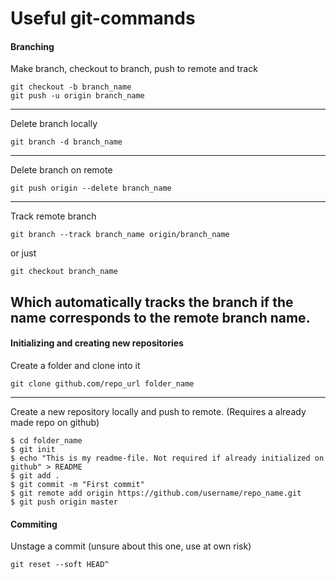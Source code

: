 # Useful git-commands
#### Branching
Make branch, checkout to branch, push to remote and track

```
git checkout -b branch_name
git push -u origin branch_name
```
---
Delete branch locally
```
git branch -d branch_name
```
---
Delete branch on remote
```
git push origin --delete branch_name
```
---
Track remote branch

```
git branch --track branch_name origin/branch_name
```
or just
```
git checkout branch_name
```
Which automatically tracks the branch if the name corresponds to the remote branch name.
---

#### Initializing and creating new repositories
Create  a folder and clone into it

```
git clone github.com/repo_url folder_name
```
---
Create a new repository locally and push to remote. (Requires a already made repo on github)
```
$ cd folder_name
$ git init
$ echo "This is my readme-file. Not required if already initialized on github" > README
$ git add .
$ git commit -m "First commit"
$ git remote add origin https://github.com/username/repo_name.git
$ git push origin master
```

#### Commiting
Unstage a commit (unsure about this one, use at own risk)
```
git reset --soft HEAD^
```
